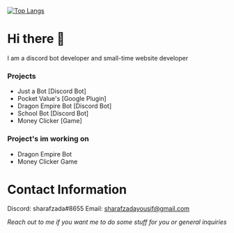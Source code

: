 [![Top Langs](https://github-readme-stats.vercel.app/api/top-langs/?username=sharafzada&layout=compact)](https://github.com/anuraghazra/github-readme-stats)


# Hi there 👋
I am a discord bot developer and small-time website developer

### Projects
* Just a Bot [Discord Bot]
* Pocket Value's [Google Plugin]
* Dragon Empire Bot [Discord Bot]
* School Bot [Discord Bot]
* Money Clicker [Game]

### Project's im working on
* Dragon Empire Bot
* Money Clicker Game

# Contact Information
Discord: sharafzada#8655
Email: sharafzadayousif@gmail.com

*Reach out to me if you want me to do some stuff for you or general inquiries*
